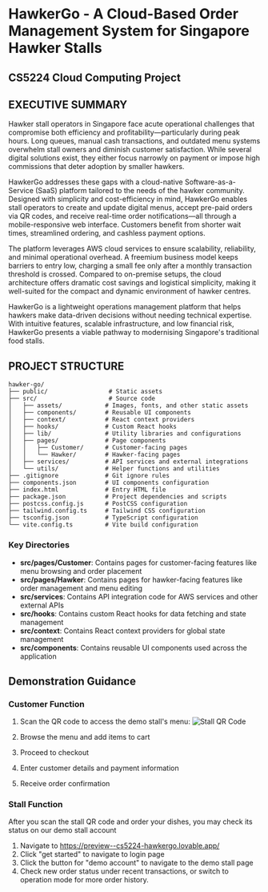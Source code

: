# HawkerGo - A Cloud-Based Order Management System for Singapore Hawker Stalls

## CS5224 Cloud Computing Project

## EXECUTIVE SUMMARY
Hawker stall operators in Singapore face acute operational challenges that compromise both efficiency and profitability—particularly during peak hours. Long queues, manual cash transactions, and outdated menu systems overwhelm stall owners and diminish customer satisfaction. While several digital solutions exist, they either focus narrowly on payment or impose high commissions that deter adoption by smaller hawkers.

HawkerGo addresses these gaps with a cloud-native Software-as-a-Service (SaaS) platform tailored to the needs of the hawker community. Designed with simplicity and cost-efficiency in mind, HawkerGo enables stall operators to create and update digital menus, accept pre-paid orders via QR codes, and receive real-time order notifications—all through a mobile-responsive web interface. Customers benefit from shorter wait times, streamlined ordering, and cashless payment options.

The platform leverages AWS cloud services to ensure scalability, reliability, and minimal operational overhead. A freemium business model keeps barriers to entry low, charging a small fee only after a monthly transaction threshold is crossed. Compared to on-premise setups, the cloud architecture offers dramatic cost savings and logistical simplicity, making it well-suited for the compact and dynamic environment of hawker centres.

HawkerGo is a lightweight operations management platform that helps hawkers make data-driven decisions without needing technical expertise. With intuitive features, scalable infrastructure, and low financial risk, HawkerGo presents a viable pathway to modernising Singapore's traditional food stalls.

## PROJECT STRUCTURE

```
hawker-go/
├── public/                 # Static assets
├── src/                    # Source code
│   ├── assets/            # Images, fonts, and other static assets
│   ├── components/        # Reusable UI components
│   ├── context/           # React context providers
│   ├── hooks/             # Custom React hooks
│   ├── lib/               # Utility libraries and configurations
│   ├── pages/             # Page components
│   │   ├── Customer/      # Customer-facing pages
│   │   └── Hawker/        # Hawker-facing pages
│   ├── services/          # API services and external integrations
│   └── utils/             # Helper functions and utilities
├── .gitignore             # Git ignore rules
├── components.json        # UI components configuration
├── index.html             # Entry HTML file
├── package.json           # Project dependencies and scripts
├── postcss.config.js      # PostCSS configuration
├── tailwind.config.ts     # Tailwind CSS configuration
├── tsconfig.json          # TypeScript configuration
└── vite.config.ts         # Vite build configuration
```

### Key Directories

- **src/pages/Customer**: Contains pages for customer-facing features like menu browsing and order placement
- **src/pages/Hawker**: Contains pages for hawker-facing features like order management and menu editing
- **src/services**: Contains API integration code for AWS services and other external APIs
- **src/hooks**: Contains custom React hooks for data fetching and state management
- **src/context**: Contains React context providers for global state management
- **src/components**: Contains reusable UI components used across the application

## Demonstration Guidance

### Customer Function

1. Scan the QR code to access the demo stall's menu:
   ![Stall QR Code](https://raw.githubusercontent.com/rubato/cs5224-hawkergo/main/public/stallQR.jpeg)

2. Browse the menu and add items to cart
3. Proceed to checkout
4. Enter customer details and payment information
5. Receive order confirmation

### Stall Function
After you scan the stall QR code and order your dishes, you may check its status on our demo stall account
1. Navigate to <https://preview--cs5224-hawkergo.lovable.app/>
2. Click "get started" to navigate to login page
3. Click the button for "demo account" to navigate to the demo stall page
4. Check new order status under recent transactions, or switch to operation mode for more order history.


